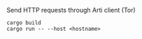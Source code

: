Send HTTP requests through Arti client (Tor)



    cargo build
    cargo run -- --host <hostname>


